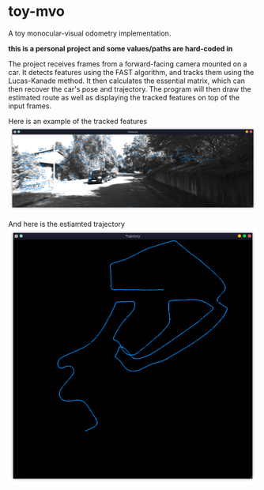 # toy-mvo
A toy monocular-visual odometry implementation.

**this is a personal project and some values/paths are hard-coded in**

The project receives frames from a forward-facing camera mounted on a car. It detects features using the FAST algorithm, and tracks them using the Lucas-Kanade method. It then calculates the essential matrix, which can then recover the car's pose and trajectory. The program will then draw the estimated route as well as displaying the tracked features on top of the input frames. 


Here is an example of the tracked features
![](image.png)

And here is the estiamted trajectory
![](traj.png)

#